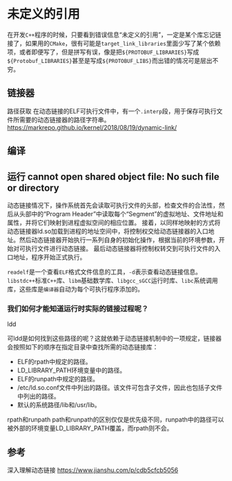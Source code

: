 # 未定义的引用

在开发`C++`程序的时候，只要看到错误信息“未定义的引用”，一定是某个库忘记链接了，如果用的`CMake`，很有可能是`target_link_libraries`里面少写了某个依赖项，或者即便写了，但是拼写有误，像是把`${PROTOBUF_LIBRARIES}`写成`${Protobuf_LIBRARIES}`甚至是写成`${PROTOBUF_LIBS}`而出错的情况可是层出不穷。

## 链接器

路径获取
在动态链接的ELF可执行文件中，有一个`.interp`段，用于保存可执行文件所需要的动态链接器的路径字符串。
https://markrepo.github.io/kernel/2018/08/19/dynamic-link/

## 编译

## 运行 cannot open shared object file: No such file or directory

动态链接情况下，操作系统首先会读取可执行文件的头部，检查文件的合法性，然后从头部中的“Program Header”中读取每个“Segment”的虚拟地址、文件地址和属性，并将它们映射到进程虚拟空间的相应位置。
接着，以同样地映射的方式将动态链接器ld.so加载到进程的地址空间中，将控制权交给动态链接器的入口地址。然后动态链接器开始执行一系列自身的初始化操作，根据当前的环境参数，开始对可执行文件进行动态链接。
最后动态链接器将控制权转交到可执行文件的入口地址，程序开始正式执行。

`readelf`是一个查看`ELF`格式文件信息的工具，`-d`表示查看动态链接信息。`libstdc++`标准`C++`库、`libm`基础数学库、`libgcc_sGCC`运行时库、`libc`系统调用库，这些库是`编译器`自动为每个可执行程序添加的。

### 我们如何才能知道运行时实际的链接过程呢？

ldd

可ldd是如何找到这些路径的呢？这就依赖于动态链接机制中的一项规定，链接器会按照如下的顺序在指定目录中查找所需的动态链接库：

+ ELF的rpath中规定的路径。
+ LD_LIBRARY_PATH环境变量中的路径。
+ ELF的runpath中规定的路径。
+ /etc/ld.so.conf文件中列出的路径。该文件可包含子文件，因此也包括子文件中列出的路径。
+ 默认的系统路径/lib和/usr/lib。

rpath和runpath
path和runpath的区别仅仅是优先级不同，runpath中的路径可以被外部的环境变量LD_LIBRARY_PATH覆盖，而rpath则不会。

## 参考

深入理解动态链接
https://www.jianshu.com/p/cdb5cfcb5056

